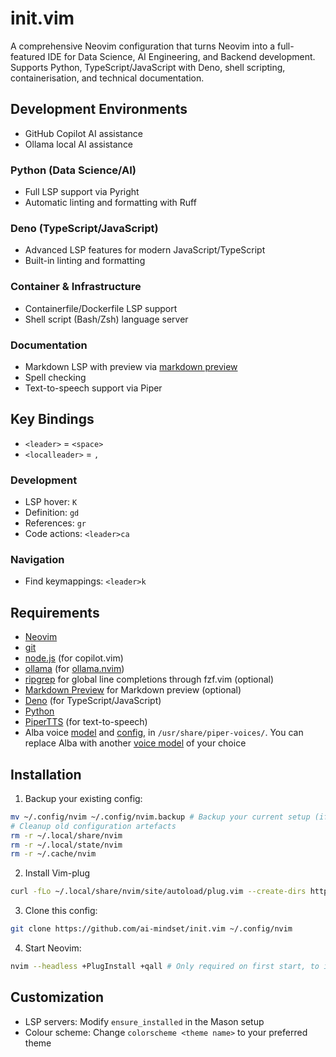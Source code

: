 # init.vim
A comprehensive Neovim configuration that turns Neovim into a full-featured IDE for Data Science, AI Engineering, and Backend development. Supports Python, TypeScript/JavaScript with Deno, shell scripting, containerisation, and technical documentation.

## Development Environments
- GitHub Copilot AI assistance
- Ollama local AI assistance

### Python (Data Science/AI)
- Full LSP support via Pyright
- Automatic linting and formatting with Ruff

### Deno (TypeScript/JavaScript)
- Advanced LSP features for modern JavaScript/TypeScript
- Built-in linting and formatting

### Container & Infrastructure
- Containerfile/Dockerfile LSP support
- Shell script (Bash/Zsh) language server

### Documentation
- Markdown LSP with preview via [markdown preview](https://github.com/iamcco/markdown-preview.nvim)
- Spell checking
- Text-to-speech support via Piper

## Key Bindings
- `<leader>` = `<space>`
- `<localleader>` = `,`

### Development
- LSP hover: `K`
- Definition: `gd`
- References: `gr`
- Code actions: `<leader>ca`

### Navigation
- Find keymappings: `<leader>k`

## Requirements
- [Neovim](https://neovim.io/)
- [git](https://git-scm.com/)
- [node.js](https://nodejs.org/) (for copilot.vim)
- [ollama](https://ollama.com/) (for [ollama.nvim](https://github.com/nomnivore/ollama.nvim))
- [ripgrep](https://github.com/BurntSushi/ripgrep) for global line completions through fzf.vim (optional)
- [Markdown Preview](https://github.com/iamcco/markdown-preview.nvim) for Markdown preview (optional)
- [Deno](https://ai-mindset.github.io/deno/) (for TypeScript/JavaScript)
- [Python](https://ai-mindset.github.io/bring-it-back-to-basics/)
- [PiperTTS](https://github.com/rhasspy/piper) (for text-to-speech)
- Alba voice [model](https://huggingface.co/rhasspy/piper-voices/resolve/v1.0.0/en/en_GB/alba/medium/en_GB-alba-medium.onnx?download=true) and [config](https://huggingface.co/rhasspy/piper-voices/resolve/v1.0.0/en/en_GB/alba/medium/en_GB-alba-medium.onnx.json?download=true.json), in `/usr/share/piper-voices/`. You can replace Alba with another [voice model](https://github.com/rhasspy/piper/blob/master/VOICES.md) of your choice

## Installation
1. Backup your existing config:
```bash
mv ~/.config/nvim ~/.config/nvim.backup # Backup your current setup (if you have one)
# Cleanup old configuration artefacts
rm -r ~/.local/share/nvim
rm -r ~/.local/state/nvim
rm -r ~/.cache/nvim
```

2. Install Vim-plug
```bash
curl -fLo ~/.local/share/nvim/site/autoload/plug.vim --create-dirs https://raw.githubusercontent.com/junegunn/vim-plug/master/plug.vim
```

3. Clone this config:
```bash
git clone https://github.com/ai-mindset/init.vim ~/.config/nvim
```

4. Start Neovim:
```bash
nvim --headless +PlugInstall +qall # Only required on first start, to install plugins
```

## Customization
- LSP servers: Modify `ensure_installed` in the Mason setup
- Colour scheme: Change `colorscheme <theme name>` to your preferred theme
